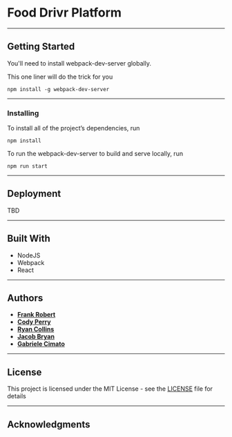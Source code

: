 # Food Drivr Platform
___

## Getting Started

You'll need to install webpack-dev-server globally.

This one liner will do the trick for you
```
npm install -g webpack-dev-server
```
___
### Installing
To install all of the project’s dependencies, run
```
npm install
```
To run the webpack-dev-server to build and serve locally, run
```
npm run start
```
___
## Deployment
TBD
___
## Built With
* NodeJS
* Webpack
* React

___
## Authors

* **[Frank Robert](https://github.com/OfficialPhrank)**
* **[Cody Perry](https://github.com/cperry24)**
* **[Ryan Collins](https://github.com/RyanCCollins)**
* **[Jacob Bryan](https://github.com/bryanj4)**
* **[Gabriele Cimato](https://github.com/Gabri3l)**

___
## License

This project is licensed under the MIT License - see the [LICENSE](LICENSE) file for details
___
## Acknowledgments
